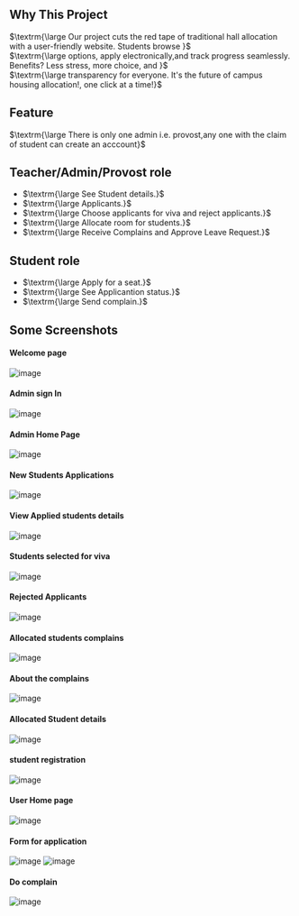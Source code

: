 ## Why This Project 
$\textrm{\large Our project cuts the red tape of traditional hall allocation with a user-friendly website. Students browse }$<br>$\textrm{\large options, apply electronically,and track progress seamlessly. Benefits? Less stress, more choice, and }$<br>$\textrm{\large transparency for everyone. It's the future of campus housing allocation!, one click at a time!}$

## Feature 
$\textrm{\large There is only one admin i.e. provost,any one with the claim of student can create an acccount}$

## Teacher/Admin/Provost role
<ul>
<li>$\textrm{\large See Student details.}$</li>
<li>$\textrm{\large Applicants.}$</li>
<li>$\textrm{\large Choose applicants for viva and reject applicants.}$</li>
<li>$\textrm{\large Allocate room for students.}$</li>
<li>$\textrm{\large Receive Complains and Approve Leave Request.}$</li>
</ul>

## Student role
<ul>
<li>$\textrm{\large Apply for a seat.}$</li>
<li>$\textrm{\large See Applicantion status.}$</li>
<li>$\textrm{\large Send complain.}$</li>
</ul>

## Some Screenshots

#### Welcome page
![image](https://github.com/whereisfarukk/Studymaterial/blob/main/RandomThings/project_350_Images/landing_page.png)

#### Admin sign In
![image](https://github.com/whereisfarukk/Studymaterial/blob/main/RandomThings/project_350_Images/admin_sign_in.png)

#### Admin Home Page
![image](https://github.com/whereisfarukk/Studymaterial/blob/main/RandomThings/project_350_Images/admin_home_page.png)

#### New Students Applications
![image](https://github.com/whereisfarukk/Studymaterial/blob/main/RandomThings/project_350_Images/new_applications.png)

#### View Applied students details
![image](https://github.com/whereisfarukk/Studymaterial/blob/main/RandomThings/project_350_Images/view_details.png)

#### Students selected for viva
![image](https://github.com/whereisfarukk/Studymaterial/blob/main/RandomThings/project_350_Images/applicants_selected_for_viva.png)

#### Rejected Applicants
![image](https://github.com/whereisfarukk/Studymaterial/blob/main/RandomThings/project_350_Images/rejected_applicants.png)

#### Allocated students complains
![image](https://github.com/whereisfarukk/Studymaterial/blob/main/RandomThings/project_350_Images/admin_complain_page.png)

#### About the complains
![image](https://github.com/whereisfarukk/Studymaterial/blob/main/RandomThings/project_350_Images/complain_popup.png)

#### Allocated Student details
![image](https://github.com/whereisfarukk/Studymaterial/blob/main/RandomThings/project_350_Images/admitted_applicants.png)



#### student registration 
![image](https://github.com/whereisfarukk/Studymaterial/blob/main/RandomThings/project_350_Images/student_registration.png)

#### User Home page 
![image](https://github.com/whereisfarukk/Studymaterial/blob/main/RandomThings/project_350_Images/student_landing_page.png)

#### Form for application
![image](https://github.com/whereisfarukk/Studymaterial/blob/main/RandomThings/project_350_Images/form_1.png)
![image](https://github.com/whereisfarukk/Studymaterial/blob/main/RandomThings/project_350_Images/form_2.png)

#### Do complain
![image](https://github.com/whereisfarukk/Studymaterial/blob/main/RandomThings/project_350_Images/complainbox.png)

